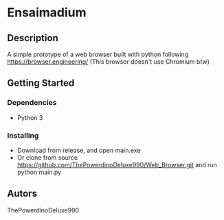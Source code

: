 # Ensaimadium

## Description
A simple prototype of a web browser built with python following https://browser.engineering/
(This browser doesn't use Chromium btw)
## Getting Started
### Dependencies
* Python 3

### Installing

* Download from release, and open main.exe
* Or clone from source https://github.com/ThePowerdinoDeluxe990/Web_Browser.git and run python main.py 

## Autors
ThePowerdinoDeluxe990
